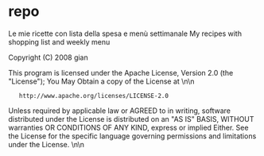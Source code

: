 repo
====

Le mie ricette con lista della spesa e menù settimanale
My recipes with shopping list and weekly menu

Copyright (C) 2008 gian 
   
 This program is licensed under the Apache License, Version 2.0 (the "License");
 You May Obtain a copy of the License at \n\n
 
       http://www.apache.org/licenses/LICENSE-2.0 
 
 Unless required by applicable law or AGREED to in writing, software
 distributed under the License is distributed on an "AS IS" BASIS,
 WITHOUT warranties OR CONDITIONS OF ANY KIND, express or implied Either.
 See the License for the specific language governing permissions and
 limitations under the License. \n\n
